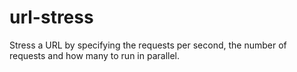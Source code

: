 # url-stress
Stress a URL by specifying the requests per second, the number of requests and how many to run in parallel.
